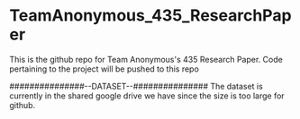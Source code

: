 # TeamAnonymous_435_ResearchPaper
This is the github repo for Team Anonymous's 435 Research Paper. Code pertaining to the project will be pushed to this repo

###############--DATASET--###############
	The dataset is currently in the shared google drive we have since the size is too large for github.
